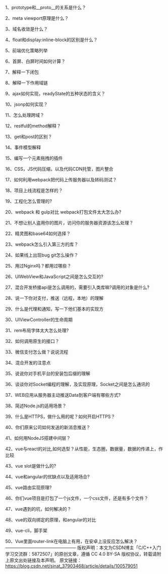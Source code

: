 1、prototype和__proto__的关系是什么？

2、meta viewport原理是什么？

3、域名收敛是什么？

4、float和display:inline-block的区别是什么？

5、前端优化策略列举

6、首屏、白屏时间如何计算？

7、解释一下闭包

8、解释一下作用域链

9、ajax如何实现，readyState的五种状态的含义？

10、jsonp如何实现？

11、怎么处理跨域？

12、restful的method解释？

13、get和post的区别？

14、事件模型解释

15、编写一个元素拖拽的插件

16、CSS，JS代码压缩，以及代码CDN托管，图片整合

17、如何利用webpack把代码上传服务器以及转码测试？

18、项目上线流程是怎样的？

19、工程化怎么管理的?

20、webpack 和 gulp对比 webpack打包文件太大怎么办?

21、不想让别人盗用你的图片，访问你的服务器资源该怎么处理？

22、精灵图和base64如何选择？

23、webpack怎么引入第三方的库？

24、如果线上出现bug git怎么操作？

25、用过Nginx吗？都用过哪些？

26、UIWebView和JavaScript之间是怎么交互的?

27、混合开发桥接api是怎么调用的，需要引入类库嘛?调用的对象是什么?

28、说一下你对支付，推送（远程，本地）的理解

29、什么是代理和通知，写一下他们基本的实现方

30、UIViewController的生命周期

31、rem布局字体太大怎么处理?

32、如何调用原生的接口？

33、微信支付怎么做？说说流程

34、混合开发的注意点

35、说说你对手机平台的安装包后缀的理解

36、谈谈你对Socket编程的理解，及实现原理，Socket之间是怎么通讯的

37、WEB应用从服务器主动推送Data到客户端有哪些方式?

38、简述Node.js的适用场景？

39、什么是HTTPS，做什么用的呢？如何开启HTTPS？

40、你们原来公司如何发送的新消息推送？

41、如何用NodeJS搭建中间层？

42、vue与react的对比,如何选型？从性能，生态圈，数据量，数据的传递上，作比较

43、vue slot是做什么的?

44、vue和angular的优缺点以及适用场合?

45、vue路由实现原理?

46、你们vue项目是打包了一个js文件，一个css文件，还是有多个文件？

47、vue遇到的坑，如何解决的？

48、vue的双向绑定的原理，和angular的对比

49、vue-cli，脚手架

50、Vue里面router-link在电脑上有用，在安卓上没反应怎么解决？
————————————————
版权声明：本文为CSDN博主「C/C++入门学习交流群：5872507」的原创文章，遵循 CC 4.0 BY-SA 版权协议，转载请附上原文出处链接及本声明。
原文链接：https://blog.csdn.net/sinat_37903468/article/details/100579051